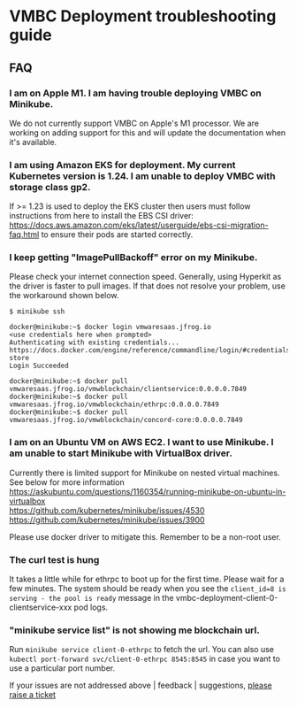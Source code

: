 # VMBC Deployment troubleshooting guide

## FAQ

### I am on Apple M1. I am having trouble deploying VMBC on Minikube.

We do not currently support VMBC on Apple's M1 processor. We are working on adding support for this and will update the documentation when it's available.

### I am using Amazon EKS for deployment. My current Kubernetes version is 1.24. I am unable to deploy VMBC with storage class gp2.

If >= 1.23 is used to deploy the EKS cluster then users must follow instructions from here to install the EBS CSI driver: https://docs.aws.amazon.com/eks/latest/userguide/ebs-csi-migration-faq.html to ensure their pods are started correctly.

### I keep getting "ImagePullBackoff" error on my Minikube.

Please check your internet connection speed. Generally, using Hyperkit as the driver is faster to pull images. If that does not resolve your problem, use the workaround shown below.

```
$ minikube ssh

docker@minikube:~$ docker login vmwaresaas.jfrog.io
<use credentials here when prompted>
Authenticating with existing credentials...
https://docs.docker.com/engine/reference/commandline/login/#credentials-store
Login Succeeded

docker@minikube:~$ docker pull vmwaresaas.jfrog.io/vmwblockchain/clientservice:0.0.0.0.7849
docker@minikube:~$ docker pull vmwaresaas.jfrog.io/vmwblockchain/ethrpc:0.0.0.0.7849
docker@minikube:~$ docker pull vmwaresaas.jfrog.io/vmwblockchain/concord-core:0.0.0.0.7849
```

### I am on an Ubuntu VM on AWS EC2. I want to use Minikube. I am unable to start Minikube with VirtualBox driver.

Currently there is limited support for Minikube on nested virtual machines. See below for more information  
https://askubuntu.com/questions/1160354/running-minikube-on-ubuntu-in-virtualbox  
https://github.com/kubernetes/minikube/issues/4530  
https://github.com/kubernetes/minikube/issues/3900

Please use docker driver to mitigate this. Remember to be a non-root user.

### The curl test is hung

It takes a little while for ethrpc to boot up for the first time. Please wait for a few minutes. The system should be ready when you see the ``` client_id=8 is serving - the pool is ready ``` message in the vmbc-deployment-client-0-clientservice-xxx pod logs.

### "minikube service list" is not showing me blockchain url.

Run ```minikube service client-0-ethrpc``` to fetch the url. You can also use ```kubectl port-forward svc/client-0-ethrpc 8545:8545``` in case you want to use a particular port number.





If your issues are not addressed above | feedback | suggestions, [please raise a ticket](https://github.com/vmware-samples/vmware-blockchain-samples/issues)
